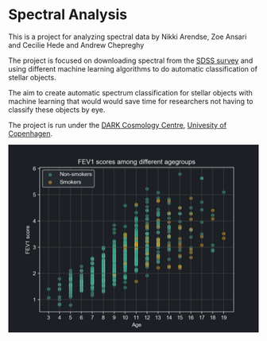 # Spectral Analysis

This is a project for analyzing spectral data by Nikki Arendse, Zoe Ansari and Cecilie Hede and Andrew Chepreghy

The project is focused on downloading spectral from the [SDSS survey](https://www.sdss.org/) and using different machine learning algorithms to do automatic classification of stellar objects.

The aim to create automatic spectrum classification for stellar objects with machine learning that would would save time for researchers not having to classify these objects by eye.

The project is run under the [DARK Cosmology Centre](https://dark.nbi.ku.dk/), [Univesity of Copenhagen](https://www.ku.dk/english/).

<img src="https://raw.githubusercontent.com/csepreghy/plotify/master/examples_img/scatterplot.png" width="600px" />

